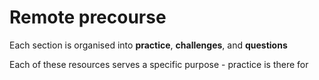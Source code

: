 # Remote precourse

Each section is organised into  **practice**, **challenges**, and **questions**

Each of these resources serves a specific purpose - practice is there for 